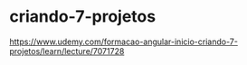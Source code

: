 # criando-7-projetos
https://www.udemy.com/formacao-angular-inicio-criando-7-projetos/learn/lecture/7071728
